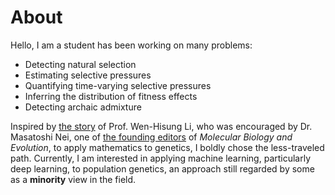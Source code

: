 # About

Hello, I am a student has been working on many problems:

- Detecting natural selection
- Estimating selective pressures
- Quantifying time-varying selective pressures
- Inferring the distribution of fitness effects
- Detecting archaic admixture

Inspired by [the story](https://www.gvm.com.tw/article/14177) of Prof. Wen-Hisung Li, who was encouraged by Dr. Masatoshi Nei, one of [the founding editors](https://academic.oup.com/mbe/pages/Editorial_Board) of *Molecular Biology and Evolution*, to apply mathematics to genetics, I boldly chose the less-traveled path. Currently, I am interested in applying machine learning, particularly deep learning, to population genetics, an approach still regarded by some as a **minority** view in the field.
